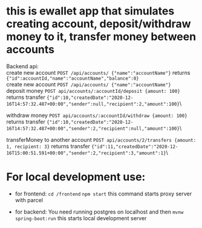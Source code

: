 # this is ewallet app that simulates creating account, deposit/withdraw money to it, transfer money between accounts

Backend api:\
create new account `POST /api/accounts/ {"name":"accountName"}` returns `{"id":accountId,"name":"accountName","balance":0}`\
create new account `POST /api/accounts/ {"name":"accountName"}`\
deposit money `POST api/accounts/:accountId/deposit {amount: 100}` returns transfer `{"id":10,"createdDate":"2020-12-16T14:57:32.487+00:00","sender":null,"recipient":2,"amount":100}`\

withdraw money `POST api/accounts/:accountId/withdraw {amount: 100}` returns transfer `{"id":10,"createdDate":"2020-12-16T14:57:32.487+00:00","sender":2,"recipient":null,"amount":100}`\

transferMoney to another account `POST api/accounts/2/transfers {amount: 1, recipient: 3}` returns transfer `{"id":11,"createdDate":"2020-12-16T15:00:51.591+00:00","sender":2,"recipient":3,"amount":1}`\

# For local development use:

- for frontend: `cd /frontend` `npm start` this command starts proxy server with parcel

- for backend: You need running postgres on localhost and then `mvnw spring-boot:run` this starts local development server

